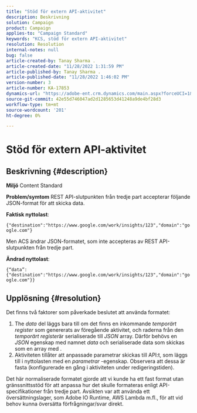 ```yaml
---
title: "Stöd för extern API-aktivitet"
description: Beskrivning
solution: Campaign
product: Campaign
applies-to: "Campaign Standard"
keywords: "KCS, stöd för extern API-aktivitet"
resolution: Resolution
internal-notes: null
bug: false
article-created-by: Tanay Sharma .
article-created-date: "11/28/2022 1:31:59 PM"
article-published-by: Tanay Sharma .
article-published-date: "11/28/2022 1:46:02 PM"
version-number: 3
article-number: KA-17853
dynamics-url: "https://adobe-ent.crm.dynamics.com/main.aspx?forceUCI=1&pagetype=entityrecord&etn=knowledgearticle&id=ad079903-216f-ed11-9562-6045bd006239"
source-git-commit: 42e55d746047ad2d1285653d41248a9de4bf28d3
workflow-type: tm+mt
source-wordcount: '201'
ht-degree: 0%

---
```


# Stöd för extern API-aktivitet

## Beskrivning {#description}

<b>Miljö</b>
Content Standard


<b>Problem/symtom</b>
REST API-slutpunkten från tredje part accepterar följande JSON-format för att skicka data.

<b>Faktisk nyttolast</b>:

`{"destination":"https://www.google.com/work/insights/123","domain":"google.com"}`



Men ACS ändrar JSON-formatet, som inte accepteras av REST API-slutpunkten från tredje part.

<b>Ändrad nyttolast</b>:

`{“data”:{"destination":"https://www.google.com/work/insights/123","domain":"google.com"}}`




## Upplösning {#resolution}




Det finns två faktorer som påverkade beslutet att använda formatet:

1. The *data* del läggs bara till om det finns en inkommande *temporärt register* som genererats av föregående aktivitet, och raderna från den *temporärt register*&#x200B;är serialiserade till *JSON* array. Därför behövs en *JSON* egenskap med namnet *data* och serialiserade data som skickas som en array med .
2. Aktiviteten tillåter att anpassade parametrar skickas till API:t, som läggs till i nyttolasten med en *parametrar* -egenskap. Observera att dessa är fasta (konfigurerade en gång i aktiviteten under redigeringstiden).




Det här normaliserade formatet gjorde att vi kunde ha ett fast format utan gränssnittsstöd för att anpassa hur det skulle formateras enligt API-specifikationer från tredje part. Avsikten var att använda ett översättningslager, som Adobe IO Runtime, AWS Lambda m.fl., för att vid behov kunna översätta förfrågningar/svar direkt.
